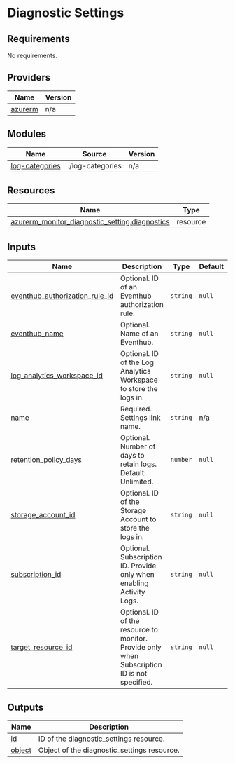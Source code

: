 # Diagnostic Settings

<!-- BEGIN_TF_DOCS -->
## Requirements

No requirements.

## Providers

| Name | Version |
|------|---------|
| <a name="provider_azurerm"></a> [azurerm](#provider\_azurerm) | n/a |

## Modules

| Name | Source | Version |
|------|--------|---------|
| <a name="module_log-categories"></a> [log-categories](#module\_log-categories) | ./log-categories | n/a |

## Resources

| Name | Type |
|------|------|
| [azurerm_monitor_diagnostic_setting.diagnostics](https://registry.terraform.io/providers/hashicorp/azurerm/latest/docs/resources/monitor_diagnostic_setting) | resource |

## Inputs

| Name | Description | Type | Default | Required |
|------|-------------|------|---------|:--------:|
| <a name="input_eventhub_authorization_rule_id"></a> [eventhub\_authorization\_rule\_id](#input\_eventhub\_authorization\_rule\_id) | Optional. ID of an Eventhub authorization rule. | `string` | `null` | no |
| <a name="input_eventhub_name"></a> [eventhub\_name](#input\_eventhub\_name) | Optional. Name of an Eventhub. | `string` | `null` | no |
| <a name="input_log_analytics_workspace_id"></a> [log\_analytics\_workspace\_id](#input\_log\_analytics\_workspace\_id) | Optional. ID of the Log Analytics Workspace to store the logs in. | `string` | `null` | no |
| <a name="input_name"></a> [name](#input\_name) | Required. Settings link name. | `string` | n/a | yes |
| <a name="input_retention_policy_days"></a> [retention\_policy\_days](#input\_retention\_policy\_days) | Optional. Number of days to retain logs. Default: Unlimited. | `number` | `null` | no |
| <a name="input_storage_account_id"></a> [storage\_account\_id](#input\_storage\_account\_id) | Optional. ID of the Storage Account to store the logs in. | `string` | `null` | no |
| <a name="input_subscription_id"></a> [subscription\_id](#input\_subscription\_id) | Optional. Subscription ID. Provide only when enabling Activity Logs. | `string` | `null` | no |
| <a name="input_target_resource_id"></a> [target\_resource\_id](#input\_target\_resource\_id) | Optional. ID of the resource to monitor. Provide only when Subscription ID is not specified. | `string` | `null` | no |

## Outputs

| Name | Description |
|------|-------------|
| <a name="output_id"></a> [id](#output\_id) | ID of the diagnostic\_settings resource. |
| <a name="output_object"></a> [object](#output\_object) | Object of the diagnostic\_settings resource. |
<!-- END_TF_DOCS -->